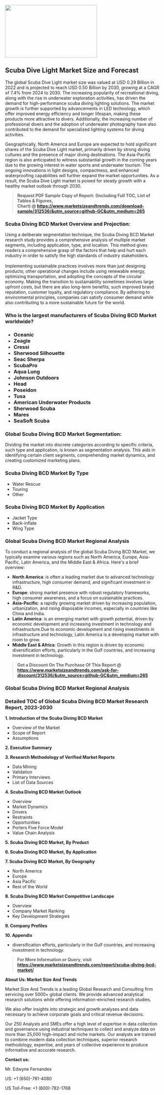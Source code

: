 <p><img class="alignnone size-medium wp-image-20088" src="https://ffe5etoiles.com/wp-content/uploads/2024/12/MST1-300x171.png" alt="" width="300" height="171" /></p><h2>Scuba Dive Light Market Size and Forecast</h2><p>The global Scuba Dive Light market size was valued at USD 0.29 Billion in 2022 and is projected to reach USD 0.50 Billion by 2030, growing at a CAGR of 7.4% from 2024 to 2030. The increasing popularity of recreational diving, along with the rise in underwater exploration activities, has driven the demand for high-performance scuba diving lighting solutions. The market growth is further supported by advancements in LED technology, which offer improved energy efficiency and longer lifespan, making these products more attractive to divers. Additionally, the increasing number of professional divers and the adoption of underwater photography have also contributed to the demand for specialized lighting systems for diving activities.</p><p>Geographically, North America and Europe are expected to hold significant shares of the Scuba Dive Light market, primarily driven by strong diving cultures and the presence of major diving destinations. The Asia-Pacific region is also anticipated to witness substantial growth in the coming years due to the growing interest in water sports and underwater tourism. The ongoing innovations in light designs, compactness, and enhanced waterproofing capabilities will further expand the market opportunities. As a result, the Scuba Dive Light market is poised for steady growth with a healthy market outlook through 2030.</p></p><blockquote id="" class=""><strong>Request PDF Sample Copy of Report: (Including Full TOC, List of Tables &amp; Figures, Chart)&nbsp;@&nbsp;<strong><a href="https://www.marketsizeandtrends.com/download-sample/312536/&utm_source=github-GC&utm_medium=265" target="_blank">https://www.marketsizeandtrends.com/download-sample/312536/&utm_source=github-GC&utm_medium=265</a></strong></strong></blockquote><h3 id="" class="">Scuba Diving BCD Market&nbsp;Overview and Projection:</h3><p id="" class="">Using a deliberate segmentation technique, the Scuba Diving BCD Market research study provides a comprehensive analysis of multiple market segments, including application, type, and location. This method gives readers a comprehensive grasp of the factors that help and hurt each industry in order to satisfy the high standards of industry stakeholders. <br /> <br />Implementing sustainable practices involves more than just designing products; other operational changes include using renewable energy, optimizing transportation, and adopting the concepts of the circular economy. Making the transition to sustainability sometimes involves large upfront costs, but there are also long-term benefits, such improved brand reputation, customer loyalty, and regulatory compliance. By adhering to environmental principles, companies can satisfy consumer demand while also contributing to a more sustainable future for the world.</p><h3 id="" class="">Who is the largest manufacturers of&nbsp;Scuba Diving BCD Market worldwide?</h3><h3 class=""><p><ul><li>Oceanic </li><li> Zeagle </li><li> Cressi </li><li> Sherwood Silhouette </li><li> Seac Sherpa </li><li> ScubaPro </li><li> Aqua Lung </li><li> Johnson Outdoors </li><li> Head </li><li> Poseidon </li><li> Tusa </li><li> American Underwater Products </li><li> Sherwood Scuba </li><li> Mares </li><li> SeaSoft Scuba</li></ul></p></h3><h3 id="" class="">Global&nbsp;Scuba Diving BCD Market Segmentation:</h3><p id="" class="">Dividing the market into discrete categories according to specific criteria, such type and application, is known as segmentation analysis. This aids in identifying certain client segments, comprehending market dynamics, and creating customized marketing plans.</p><h3 id="" class="">Scuba Diving BCD Market&nbsp;By Type</h3><p><p><ul><li>Water Rescue</li><li> Touring</li><li> Other</p></li></ul></p></p><h3 id="" class="">Scuba Diving BCD Market&nbsp;By Application</h3><p class=""><p><ul><li>Jacket Type</li><li> Back-inflate</li><li> Wing Type</li></ul></p></p><h3 id="" class="">Global Scuba Diving BCD Market Regional Analysis</h3><p id="" class="">To conduct a regional analysis of the global Scuba Diving BCD Market, we typically examine various regions such as North America, Europe, Asia-Pacific, Latin America, and the Middle East &amp; Africa. Here's a brief overview:</p><ul><li><strong>North America</strong>: is often a leading market due to advanced technology infrastructure, high consumer demand, and significant investment in R&amp;D.</li><li><strong>Europe</strong>: strong market presence with robust regulatory frameworks, high consumer awareness, and a focus on sustainable practices.</li><li><strong>Asia-Pacific</strong>: a rapidly growing market driven by increasing population, urbanization, and rising disposable incomes, especially in countries like China and India.</li><li><strong>Latin America</strong>: is an emerging market with growth potential, driven by economic development and increasing investment in technology and infrastructure.Due to economic development and rising investments in infrastructure and technology, Latin America is a developing market with room to grow.</li><li><strong>Middle East &amp; Africa</strong>: Growth in this region is driven by economic diversification efforts, particularly in the Gulf countries, and increasing investment in technology.</li></ul><blockquote id="" class=""><strong>Get a Discount On The Purchase Of This Report @ <strong><a href="https://www.marketsizeandtrends.com/ask-for-discount/312536/&utm_source=github-GC&utm_medium=265" target="_blank">https://www.marketsizeandtrends.com/ask-for-discount/312536/&utm_source=github-GC&utm_medium=265</a></strong></strong></blockquote><h3 id="" class="">Global Scuba Diving BCD Market Regional Analysis</h3><h3 id="" class="">Detailed TOC of Global Scuba Diving BCD Market Research Report, 2023-2030</h3><p id="" class=""><strong>1. Introduction of the Scuba Diving BCD Market</strong></p><ul><li>Overview of the Market</li><li>Scope of Report</li><li>Assumptions</li></ul><p id="" class=""><strong>2. Executive Summary</strong></p><p id="" class=""><strong>3. Research Methodology of Verified Market Reports</strong></p><ul><li>Data Mining</li><li>Validation</li><li>Primary Interviews</li><li>List of Data Sources</li></ul><p id="" class=""><strong>4. Scuba Diving BCD Market Outlook</strong></p><ul><li>Overview</li><li>Market Dynamics</li><li>Drivers</li><li>Restraints</li><li>Opportunities</li><li>Porters Five Force Model</li><li>Value Chain Analysis</li></ul><p id="" class=""><strong>5. Scuba Diving BCD Market, By Product</strong></p><p id="" class=""><strong>6. Scuba Diving BCD Market, By Application</strong></p><p id="" class=""><strong>7. Scuba Diving BCD Market, By Geography</strong></p><ul><li>North America</li><li>Europe</li><li>Asia Pacific</li><li>Rest of the World</li></ul><p id="" class=""><strong>8. Scuba Diving BCD Market Competitive Landscape</strong></p><ul><li>Overview</li><li>Company Market Ranking</li><li>Key Development Strategies</li></ul><p id="" class=""><strong>9. Company Profiles</strong></p><p id="" class=""><strong>10. Appendix</strong></p><ul><li>diversification efforts, particularly in the Gulf countries, and increasing investment in technology.</li></ul><blockquote id="" class=""><strong>For More Information or Query, visit <strong><strong><a href="https://www.marketsizeandtrends.com/report/scuba-diving-bcd-market/" target="_blank">https://www.marketsizeandtrends.com/report/scuba-diving-bcd-market/</a></strong></strong></strong></blockquote><p id="" class=""><strong>About Us: Market Size And Trends</strong></p><p id="" class="">Market Size And Trends is a leading Global Research and Consulting firm servicing over 5000+ global clients. We provide advanced analytical research solutions while offering information-enriched research studies.</p><p id="" class="">We also offer insights into strategic and growth analyses and data necessary to achieve corporate goals and critical revenue decisions.</p><p id="" class="">Our 250 Analysts and SMEs offer a high level of expertise in data collection and governance using industrial techniques to collect and analyze data on more than 25,000 high-impact and niche markets. Our analysts are trained to combine modern data collection techniques, superior research methodology, expertise, and years of collective experience to produce informative and accurate research.</p><p id="" class=""><strong>Contact us:</strong></p><p id="" class="">Mr. Edwyne Fernandes</p><p id="" class="">US: +1 (650)-781-4080</p><p id="" class="">US Toll-Free: +1 (800)-782-1768</p>
